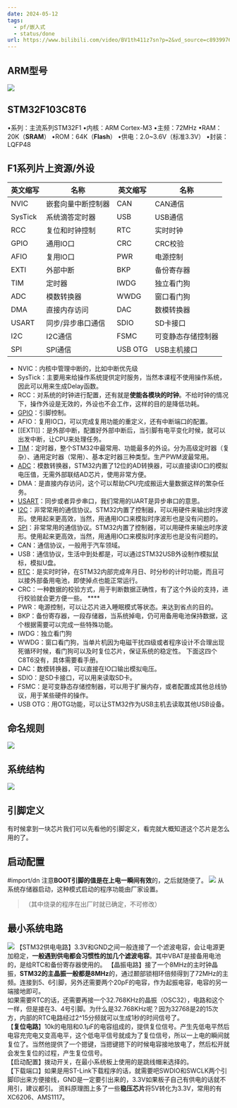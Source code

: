 ```yaml
---
date: 2024-05-12
tags:
  - pf/嵌入式
  - status/done
url: https://www.bilibili.com/video/BV1th411z7sn?p=2&vd_source=c89399762440182391a50eddcba93820
---
```

## ARM型号

![](Zassets/STM32.png)

## STM32F103C8T6

•系列：主流系列STM32F1
•内核：ARM Cortex-M3
•主频：72MHz
•RAM：20K（**SRAM**）
•ROM：64K（**Flash**）
•供电：2.0~3.6V（标准3.3V）
•封装：LQFP48

## **F1系列**片上资源/外设

| 英文缩写    | 名称        | 英文缩写    | 名称        |
| ------- | --------- | ------- | --------- |
| NVIC    | 嵌套向量中断控制器 | CAN     | CAN通信     |
| SysTick | 系统滴答定时器   | USB   |USB通信   |
| RCC     | 复位和时钟控制   | RTC     | 实时时钟      |
| GPIO    | 通用IO口     | CRC     | CRC校验     |
| AFIO    | 复用IO口     | PWR     | 电源控制      |
| EXTI    | 外部中断      | BKP     | 备份寄存器     |
| TIM     | 定时器       | IWDG    | 独立看门狗     |
| ADC     | 模数转换器     | WWDG    | 窗口看门狗     |
| DMA     | 直接内存访问    | DAC     | 数模转换器     |
| USART   | 同步/异步串口通信 | SDIO    | SD卡接口     |
| I2C     | I2C通信     | FSMC    | 可变静态存储控制器 |
| SPI     | SPI通信     | USB OTG | USB主机接口   |

- NVIC：内核中管理中断的，比如中断优先级  
- SysTick：主要用来给操作系统提供定时服务，当然本课程不使用操作系统，因此可以用来生成Delay函数。  
- RCC：对系统的时钟进行配置，还有就是**使能各模块的时钟**。不给时钟的情况下，操作外设是无效的，外设也不会工作，这样的目的是降低功耗。  
- [GPIO](../模块/GPIO.md)：引脚控制。  
- AFIO：复用IO口，可以完成复用功能的重定义，还有中断端口的配置。  
- [[EXTI]]：是外部中断，配置好外部中断后，当引脚有电平变化时候，就可以出发中断，让CPU来处理任务。  
- [TIM](../模块/TIM.md)：定时器，整个STM32中最常用、功能最多的外设。分为高级定时器（复杂）、通用定时器（常用）、基本定时器三种类型。生产PWM波最常用。  
- [ADC](../模块/ADC.md)：模数转换器，STM32内置了12位的AD转换器，可以直接读IO口的模拟电压值，无需外部联结AD芯片，使用非常方便。  
- DMA：是直接内存访问，这个可以帮助CPU完成搬运大量数据这样的繁杂任务。  
- [USART](../模块/USART.md)：同步或者异步串口，我们常用的UART是异步串口的意思。  
- [I2C](../模块/I2C.md)：非常常用的通信协议。STM32内置了控制器，可以用硬件来输出时序波形。使用起来更高效，当然，用通用IO口来模拟时序波形也是没有问题的。  
- [SPI](../模块/SPI.md)：非常常用的通信协议。STM32内置了控制器，可以用硬件来输出时序波形。使用起来更高效，当然，用通用IO口来模拟时序波形也是没有问题的。  
- CAN：通信协议，一般用于汽车领域。  
- USB：通信协议，生活中到处都是，可以通过STM32USB外设制作模拟鼠标，模拟U盘。  
- [RTC](RTC.md)：是实时时钟，在STM32内部完成年月日、时分秒的计时功能，而且可以接外部备用电池，即使掉点也能正常运行。 
- CRC：一种数据的校验方式，用于判断数据正确性，有了这个外设的支持，进行校验就会更方便一些。  ****
- PWR：电源控制，可以让芯片进入睡眠模式等状态。来达到省点的目的。  
- BKP：备份寄存器，一段存储器，当系统掉电，仍可用备用电池保持数据，这个根据需要可以完成一些特殊功能。  
- IWDG：独立看门狗  
- WWDG：窗口看门狗，当单片机因为电磁干扰四级或者程序设计不合理出现死循环时候，看门狗可以及时复位芯片，保证系统的稳定性。 
下面这四个C8T6没有，具体需要看手册。  
- DAC：数模转换器，可以直接在IO口输出模拟电压。  
- SDIO：是SD卡接口，可以用来读取SD卡。  
- FSMC：是可变静态存储控制器，可以用于扩展内存，或者配置成其他总线协议，用于某些硬件的操作。  
- USB OTG：用OTG功能，可以让STM32作为USB主机去读取其他USB设备。

## 命名规则

![](Zassets/STM32简介-8.png)

## 系统结构

![](Zassets/STM32简介-7.png)

## 引脚定义

有时候拿到一块芯片我们可以先看他的引脚定义，看完就大概知道这个芯片是怎么用的了。

## 启动配置

#import/dn
注意**BOOT引脚的值是在上电一瞬间有效**的，之后就随便了。
![](Zassets/STM32简介-6.png)
从系统存储器启动，这种模式启动的程序功能由厂家设置。
> （其中烧录的程序在出厂时就已确定，不可修改）

## 最小系统电路

![](Zassets/STM32简介-5.png)
【STM32供电电路】3.3V和GND之间一般连接了一个滤波电容，会让电源更加稳定，**一般遇到供电都会习惯性的加几个滤波电容**。其中VBAT是接备用电池的，是给RTC和备份寄存器使用的。
【晶振电路】接了一个8MHz的主时钟晶振，**STM32的主晶振一般都是8MHz**的，通过颞部锁相环倍频得到了72MHz的主频。连接到5、6引脚，另外还需要两个20pF的电容，作为起振电容，电容的另一端接地即可。  
如果需要RTC的话，还需要再接一个32.768KHz的晶振（OSC32），电路和这个一样，但是接在3、4号引脚。为什么是32.768KHz呢？因为32768是2的15次方，内部的RTC电路经过2^15分频就可以生成1秒的时间信号了。  
【**复位电路**】10k的电阻和0.1μF的电容组成的，提供复位信号。产生先低电平然后电容充完电又变高电平，这个低电平信号就成为了复位信号，所以一上电的瞬间就复位了。当然他提供了一个摁键，当摁键摁下的时候电容接地放电了，然后松开就会发生复位的过程，产生复位信号。  
【启动配置】拨动开关，在最小系统板上使用的是跳线帽来选择的。  
【下载端口】如果是用ST-Link下载程序的话，就需要吧SWDIO和SWCLK两个引脚印出来方便接线，GND是一定要引出来的，3.3V如果板子自己有供电的话就不用引，建议都引。
资料原理图上多了一些**稳压芯片**将5V转化为3.3V，常用的有XC6206、AMS1117。
